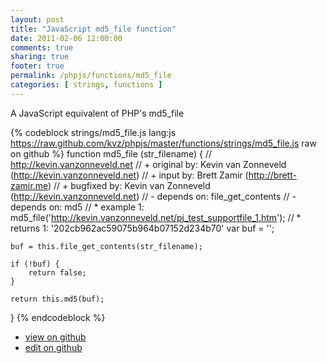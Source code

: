 ```yaml
---
layout: post
title: "JavaScript md5_file function"
date: 2011-02-06 12:00:00
comments: true
sharing: true
footer: true
permalink: /phpjs/functions/md5_file
categories: [ strings, functions ]
---
```

A JavaScript equivalent of PHP's md5_file
<!-- more -->
{% codeblock strings/md5_file.js lang:js https://raw.github.com/kvz/phpjs/master/functions/strings/md5_file.js raw on github %}
function md5_file (str_filename) {
    // http://kevin.vanzonneveld.net
    // +   original by: Kevin van Zonneveld (http://kevin.vanzonneveld.net)
    // +      input by: Brett Zamir (http://brett-zamir.me)
    // +   bugfixed by: Kevin van Zonneveld (http://kevin.vanzonneveld.net)
    // -    depends on: file_get_contents
    // -    depends on: md5
    // *     example 1: md5_file('http://kevin.vanzonneveld.net/pj_test_supportfile_1.htm');
    // *     returns 1: '202cb962ac59075b964b07152d234b70'
    var buf = '';

    buf = this.file_get_contents(str_filename);

    if (!buf) {
        return false;
    }

    return this.md5(buf);
}
{% endcodeblock %}
<ul>
 <li><a href="https://github.com/kvz/phpjs/blob/master/functions/strings/md5_file.js">view on github</a></li>
 <li><a href="https://github.com/kvz/phpjs/edit/master/functions/strings/md5_file.js">edit on github</a></li>
</ul>
